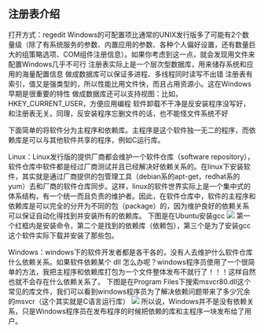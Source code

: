 ## 注册表介绍 
打开方式：regedit
Windows的可配置项比通常的UNIX发行版多了可能有2个数量级（除了有系统服务的参数、内置应用的参数、各种个人偏好设置，还有数量巨大的组策略选项、COM组件注册信息）。如果你考虑到这一点，就会发现用文件来配置Windows几乎不可行
注册表实际上是一个层次型数据库，用来储存系统和应用的海量配置信息
做成数据库可以保证多进程、多线程同时读写不出错
注册表有索引，值又是强类型的，所以性能比用文件快，而且占用资源小。这在Windows早期是很重要的特性
做成数据库还可以支持视图：比如，HKEY_CURRENT_USER，方便应用编程
软件卸载不干净是反安装程序没写好，和注册表无关。同理，反安装程序忘删文件的话，也不能怪文件系统不好




下面简单的将软件分为主程序和依赖库。主程序是这个软件独一无二的程序，而依赖库是可以与其他软件共享的程序，例如C运行库。


Linux：Linux发行版的提供厂商都会维护一个软件仓库（software repository），软件仓库中软件都是经过厂商测试并且已经解决好依赖关系的。在linux下安装软件，其实就是通过厂商提供的包管理工具（debian系的apt-get，redhat系的yum）去和厂商的软件仓库同步。这样，linux的软件世界实际上是一个集中式的体系结构，有一个统一而且负责的维护者。因此，在软件仓库中，软件的主程序和依赖库是可以完全的分开为不同的包（package）的，因为维护良好的依赖关系可以保证自动化得找到并安装所有的依赖库。
下图是在Ubuntu安装gcc
![](https://sxm-upload.oss-cn-beijing.aliyuncs.com/imgs/0.0024645491503179073.png)
第一个红框内是安装命令，第二个是找到的依赖库（依赖包），第三个是为了安装gcc这个软件实际下载并安装了那些包。



Windows：windows下的软件开发者都是各干各的，没有人去维护什么软件仓库什么依赖关系。如果软件依赖某个 dll 怎么办呢？windows程序员使用了一个很简单的方法，我把主程序和依赖库打包为一个文件整体发布不就行了！！！这样自然也就不会存在什么依赖关系了。
下图是在Program Files下搜索msvcr80.dll这个常见的库文件，我们可以看到windows程序员为了解决依赖问题带来了多少冗余的msvcr（这个其实就是C语言运行库）
![](https://sxm-upload.oss-cn-beijing.aliyuncs.com/imgs/11942b0f-3ca2-4b04-8cf1-7fd70958b318.jpg)
所以说，Windows并不是没有依赖关系，只是Windows程序员在发布程序的时候把依赖的库和主程序一块发布给了用户。





